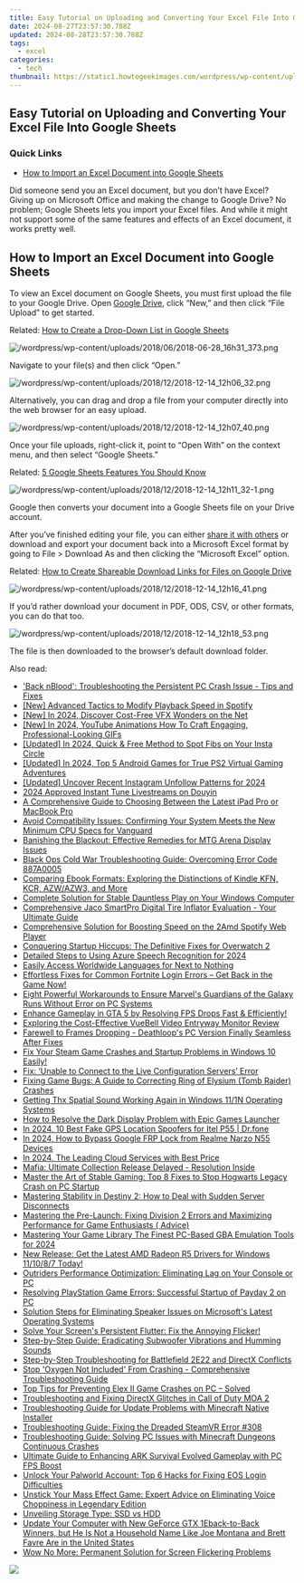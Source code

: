 ```yaml
---
title: Easy Tutorial on Uploading and Converting Your Excel File Into Google Sheets
date: 2024-08-27T23:57:30.788Z
updated: 2024-08-28T23:57:30.788Z
tags:
  - excel
categories:
  - tech
thumbnail: https://static1.howtogeekimages.com/wordpress/wp-content/uploads/2018/11/SheetsHeader.png
---
```


## Easy Tutorial on Uploading and Converting Your Excel File Into Google Sheets

### Quick Links

* [How to Import an Excel Document into Google Sheets](https://phone-solutions.techidaily.com/5-ways-to-restart-tecno-spark-10c-without-power-button-drfone-by-drfone-reset-android-reset-android/)

 Did someone send you an Excel document, but you don’t have Excel? Giving up on Microsoft Office and making the change to Google Drive? No problem; Google Sheets lets you import your Excel files. And while it might not support some of the same features and effects of an Excel document, it works pretty well.

##  How to Import an Excel Document into Google Sheets

 To view an Excel document on Google Sheets, you must first upload the file to your Google Drive. Open [Google Drive](https://drive.google.com/drive/my-drive), click “New,” and then click “File Upload” to get started.

Related: [How to Create a Drop-Down List in Google Sheets](https://buynow-reviews.techidaily.com/the-ultimate-guide-to-asus-chromebook-c202sa-top-pick-for-students-and-kids/) 

![/wordpress/wp-content/uploads/2018/06/2018-06-28_16h31_373.png](https://static1.howtogeekimages.com/wordpress/wp-content/uploads/2018/06/2018-06-28_16h31_373.png) 

 Navigate to your file(s) and then click “Open.”

![/wordpress/wp-content/uploads/2018/12/2018-12-14_12h06_32.png](https://static1.howtogeekimages.com/wordpress/wp-content/uploads/2018/12/2018-12-14_12h06_32.png) 

 Alternatively, you can drag and drop a file from your computer directly into the web browser for an easy upload.

![/wordpress/wp-content/uploads/2018/12/2018-12-14_12h07_40.png](https://static1.howtogeekimages.com/wordpress/wp-content/uploads/2018/12/2018-12-14_12h07_40.png) 

 Once your file uploads, right-click it, point to “Open With” on the context menu, and then select “Google Sheets.”

Related: [5 Google Sheets Features You Should Know](https://fox-boxes.techidaily.com/updated-psd-mastery-journey-unlimited-complimentary-texts/) 

![/wordpress/wp-content/uploads/2018/12/2018-12-14_12h11_32-1.png](https://static1.howtogeekimages.com/wordpress/wp-content/uploads/2018/12/2018-12-14_12h11_32-1.png) 

 Google then converts your document into a Google Sheets file on your Drive account.

 After you’ve finished editing your file, you can either [share it with others](https://screen-sharing-recording.techidaily.com/new-2024-approved-capture-and-share-the-world-in-high-definition-with-mi-11s-screenshot-capabilities/) or download and export your document back into a Microsoft Excel format by going to File > Download As and then clicking the “Microsoft Excel” option.

Related: [How to Create Shareable Download Links for Files on Google Drive](https://screen-sharing-recording.techidaily.com/new-2024-approved-capture-and-share-the-world-in-high-definition-with-mi-11s-screenshot-capabilities/) 

![/wordpress/wp-content/uploads/2018/12/2018-12-14_12h16_41.png](https://static1.howtogeekimages.com/wordpress/wp-content/uploads/2018/12/2018-12-14_12h16_41.png) 

 If you’d rather download your document in PDF, ODS, CSV, or other formats, you can do that too.

![/wordpress/wp-content/uploads/2018/12/2018-12-14_12h18_53.png](https://static1.howtogeekimages.com/wordpress/wp-content/uploads/2018/12/2018-12-14_12h18_53.png) 

 The file is then downloaded to the browser’s default download folder.

<ins class="adsbygoogle"
     style="display:block"
     data-ad-format="autorelaxed"
     data-ad-client="ca-pub-7571918770474297"
     data-ad-slot="1223367746"></ins>



<ins class="adsbygoogle"
     style="display:block"
     data-ad-client="ca-pub-7571918770474297"
     data-ad-slot="8358498916"
     data-ad-format="auto"
     data-full-width-responsive="true"></ins>

<span class="atpl-alsoreadstyle">Also read:</span>
<div><ul>
<li><a href="https://win-answers.techidaily.com/back-nblood-troubleshooting-the-persistent-pc-crash-issue-tips-and-fixes/"><u>'Back nBlood': Troubleshooting the Persistent PC Crash Issue - Tips and Fixes</u></a></li>
<li><a href="https://extra-information.techidaily.com/new-advanced-tactics-to-modify-playback-speed-in-spotify/"><u>[New] Advanced Tactics to Modify Playback Speed in Spotify</u></a></li>
<li><a href="https://fox-hovers.techidaily.com/new-in-2024-discover-cost-free-vfx-wonders-on-the-net/"><u>[New] In 2024, Discover Cost-Free VFX Wonders on the Net</u></a></li>
<li><a href="https://youtube-docs.techidaily.com/n-2024-youtube-animations-how-to-craft-engaging-professional-looking-gifs/"><u>[New] In 2024, YouTube Animations  How To Craft Engaging, Professional-Looking GIFs</u></a></li>
<li><a href="https://instagram-videos.techidaily.com/updated-in-2024-quick-and-free-method-to-spot-fibs-on-your-insta-circle/"><u>[Updated] In 2024, Quick & Free Method to Spot Fibs on Your Insta Circle</u></a></li>
<li><a href="https://digital-screen-recording.techidaily.com/updated-in-2024-top-5-android-games-for-true-ps2-virtual-gaming-adventures/"><u>[Updated] In 2024, Top 5 Android Games for True PS2 Virtual Gaming Adventures</u></a></li>
<li><a href="https://instagram-videos.techidaily.com/updated-uncover-recent-instagram-unfollow-patterns-for-2024/"><u>[Updated] Uncover Recent Instagram Unfollow Patterns for 2024</u></a></li>
<li><a href="https://tiktok-clips.techidaily.com/2024-approved-instant-tune-livestreams-on-douyin/"><u>2024 Approved  Instant Tune Livestreams on Douyin</u></a></li>
<li><a href="https://buynow-reviews.techidaily.com/a-comprehensive-guide-to-choosing-between-the-latest-ipad-pro-or-macbook-pro/"><u>A Comprehensive Guide to Choosing Between the Latest iPad Pro or MacBook Pro</u></a></li>
<li><a href="https://win-answers.techidaily.com/avoid-compatibility-issues-confirming-your-system-meets-the-new-minimum-cpu-specs-for-vanguard/"><u>Avoid Compatibility Issues: Confirming Your System Meets the New Minimum CPU Specs for Vanguard</u></a></li>
<li><a href="https://win-answers.techidaily.com/banishing-the-blackout-effective-remedies-for-mtg-arena-display-issues/"><u>Banishing the Blackout: Effective Remedies for MTG Arena Display Issues</u></a></li>
<li><a href="https://win-answers.techidaily.com/black-ops-cold-war-troubleshooting-guide-overcoming-error-code-887a0005/"><u>Black Ops Cold War Troubleshooting Guide: Overcoming Error Code 887A0005</u></a></li>
<li><a href="https://tech-revival.techidaily.com/comparing-ebook-formats-exploring-the-distinctions-of-kindle-kfn-kcr-azwazw3-and-more/"><u>Comparing Ebook Formats: Exploring the Distinctions of Kindle KFN, KCR, AZW/AZW3, and More</u></a></li>
<li><a href="https://win-answers.techidaily.com/complete-solution-for-stable-dauntless-play-on-your-windows-computer/"><u>Complete Solution for Stable Dauntless Play on Your Windows Computer</u></a></li>
<li><a href="https://buynow-reviews.techidaily.com/comprehensive-jaco-smartpro-digital-tire-inflator-evaluation-your-ultimate-guide/"><u>Comprehensive Jaco SmartPro Digital Tire Inflator Evaluation - Your Ultimate Guide</u></a></li>
<li><a href="https://win-answers.techidaily.com/comprehensive-solution-for-boosting-speed-on-the-2amd-spotify-web-player/"><u>Comprehensive Solution for Boosting Speed on the 2Amd Spotify Web Player</u></a></li>
<li><a href="https://win-answers.techidaily.com/conquering-startup-hiccups-the-definitive-fixes-for-overwatch-2/"><u>Conquering Startup Hiccups: The Definitive Fixes for Overwatch 2</u></a></li>
<li><a href="https://fox-access.techidaily.com/detailed-steps-to-using-azure-speech-recognition-for-2024/"><u>Detailed Steps to Using Azure Speech Recognition for 2024</u></a></li>
<li><a href="https://mondly-stories.techidaily.com/easily-access-worldwide-languages-for-next-to-nothing/"><u>Easily Access Worldwide Languages for Next to Nothing</u></a></li>
<li><a href="https://win-answers.techidaily.com/effortless-fixes-for-common-fortnite-login-errors-get-back-in-the-game-now/"><u>Effortless Fixes for Common Fortnite Login Errors – Get Back in the Game Now!</u></a></li>
<li><a href="https://win-answers.techidaily.com/eight-powerful-workarounds-to-ensure-marvels-guardians-of-the-galaxy-runs-without-error-on-pc-systems/"><u>Eight Powerful Workarounds to Ensure Marvel's Guardians of the Galaxy Runs Without Error on PC Systems</u></a></li>
<li><a href="https://win-answers.techidaily.com/1722990700670-enhance-gameplay-in-gta-5-by-resolving-fps-drops-fast-and-efficiently/"><u>Enhance Gameplay in GTA 5 by Resolving FPS Drops Fast & Efficiently!</u></a></li>
<li><a href="https://buynow-reviews.techidaily.com/exploring-the-cost-effective-vuebell-video-entryway-monitor-review/"><u>Exploring the Cost-Effective VueBell Video Entryway Monitor Review</u></a></li>
<li><a href="https://win-answers.techidaily.com/farewell-to-frames-dropping-deathloops-pc-version-finally-seamless-after-fixes/"><u>Farewell to Frames Dropping - Deathloop's PC Version Finally Seamless After Fixes</u></a></li>
<li><a href="https://win-answers.techidaily.com/fix-your-steam-game-crashes-and-startup-problems-in-windows-10-easily/"><u>Fix Your Steam Game Crashes and Startup Problems in Windows 10 Easily!</u></a></li>
<li><a href="https://win-answers.techidaily.com/1723010281172-fix-unable-to-connect-to-the-live-configuration-servers-error/"><u>Fix: ‘Unable to Connect to the Live Configuration Servers’ Error</u></a></li>
<li><a href="https://win-answers.techidaily.com/fixing-game-bugs-a-guide-to-correcting-ring-of-elysium-tomb-raider-crashes/"><u>Fixing Game Bugs: A Guide to Correcting Ring of Elysium (Tomb Raider) Crashes</u></a></li>
<li><a href="https://win-answers.techidaily.com/getting-thx-spatial-sound-working-again-in-windows-111n-operating-systems/"><u>Getting Thx Spatial Sound Working Again in Windows 11/1N Operating Systems</u></a></li>
<li><a href="https://win-answers.techidaily.com/how-to-resolve-the-dark-display-problem-with-epic-games-launcher/"><u>How to Resolve the Dark Display Problem with Epic Games Launcher</u></a></li>
<li><a href="https://fake-location.techidaily.com/in-2024-10-best-fake-gps-location-spoofers-for-itel-p55-drfone-by-drfone-virtual-android/"><u>In 2024, 10 Best Fake GPS Location Spoofers for Itel P55 | Dr.fone</u></a></li>
<li><a href="https://android-frp.techidaily.com/in-2024-how-to-bypass-google-frp-lock-from-realme-narzo-n55-devices-by-drfone-android/"><u>In 2024, How to Bypass Google FRP Lock from Realme Narzo N55 Devices</u></a></li>
<li><a href="https://some-approaches.techidaily.com/in-2024-the-leading-cloud-services-with-best-price/"><u>In 2024, The Leading Cloud Services with Best Price</u></a></li>
<li><a href="https://win-answers.techidaily.com/mafia-ultimate-collection-release-delayed-resolution-inside/"><u>Mafia: Ultimate Collection Release Delayed - Resolution Inside</u></a></li>
<li><a href="https://win-answers.techidaily.com/master-the-art-of-stable-gaming-top-8-fixes-to-stop-hogwarts-legacy-crash-on-pc-startup/"><u>Master the Art of Stable Gaming: Top 8 Fixes to Stop Hogwarts Legacy Crash on PC Startup</u></a></li>
<li><a href="https://win-answers.techidaily.com/mastering-stability-in-destiny-2-how-to-deal-with-sudden-server-disconnects/"><u>Mastering Stability in Destiny 2: How to Deal with Sudden Server Disconnects</u></a></li>
<li><a href="https://win-answers.techidaily.com/mastering-the-pre-launch-fixing-division-2-errors-and-maximizing-performance-for-game-enthusiasts-advice/"><u>Mastering the Pre-Launch: Fixing Division 2 Errors and Maximizing Performance for Game Enthusiasts ( Advice)</u></a></li>
<li><a href="https://desktop-recording.techidaily.com/mastering-your-game-library-the-finest-pc-based-gba-emulation-tools-for-2024/"><u>Mastering Your Game Library  The Finest PC-Based GBA Emulation Tools for 2024</u></a></li>
<li><a href="https://driver-download.techidaily.com/new-release-get-the-latest-amd-radeon-r5-drivers-for-windows-111087-today/"><u>New Release: Get the Latest AMD Radeon R5 Drivers for Windows 11/10/8/7 Today!</u></a></li>
<li><a href="https://win-answers.techidaily.com/outriders-performance-optimization-eliminating-lag-on-your-console-or-pc/"><u>Outriders Performance Optimization: Eliminating Lag on Your Console or PC</u></a></li>
<li><a href="https://win-answers.techidaily.com/resolving-playstation-game-errors-successful-startup-of-payday-2-on-pc/"><u>Resolving PlayStation Game Errors: Successful Startup of Payday 2 on PC</u></a></li>
<li><a href="https://sound-issues.techidaily.com/solution-steps-for-eliminating-speaker-issues-on-microsofts-latest-operating-systems/"><u>Solution Steps for Eliminating Speaker Issues on Microsoft's Latest Operating Systems</u></a></li>
<li><a href="https://win-answers.techidaily.com/1722988665527-solve-your-screens-persistent-flutter-fix-the-annoying-flicker/"><u>Solve Your Screen's Persistent Flutter: Fix the Annoying Flicker!</u></a></li>
<li><a href="https://tech-recovery.techidaily.com/step-by-step-guide-eradicating-subwoofer-vibrations-and-humming-sounds/"><u>Step-by-Step Guide: Eradicating Subwoofer Vibrations and Humming Sounds</u></a></li>
<li><a href="https://win-answers.techidaily.com/step-by-step-troubleshooting-for-battlefield-2e22-and-directx-conflicts/"><u>Step-by-Step Troubleshooting for Battlefield 2E22 and DirectX Conflicts</u></a></li>
<li><a href="https://win-answers.techidaily.com/stop-oxygen-not-included-from-crashing-comprehensive-troubleshooting-guide/"><u>Stop 'Oxygen Not Included' From Crashing - Comprehensive Troubleshooting Guide</u></a></li>
<li><a href="https://win-answers.techidaily.com/top-tips-for-preventing-elex-ii-game-crashes-on-pc-solved/"><u>Top Tips for Preventing Elex II Game Crashes on PC – Solved</u></a></li>
<li><a href="https://win-answers.techidaily.com/troubleshooting-and-fixing-directx-glitches-in-call-of-duty-moa-2/"><u>Troubleshooting and Fixing DirectX Glitches in Call of Duty MOA 2</u></a></li>
<li><a href="https://win-answers.techidaily.com/troubleshooting-guide-for-update-problems-with-minecraft-native-installer/"><u>Troubleshooting Guide for Update Problems with Minecraft Native Installer</u></a></li>
<li><a href="https://win-answers.techidaily.com/troubleshooting-guide-fixing-the-dreaded-steamvr-error-308/"><u>Troubleshooting Guide: Fixing the Dreaded SteamVR Error #308</u></a></li>
<li><a href="https://win-answers.techidaily.com/troubleshooting-guide-solving-pc-issues-with-minecraft-dungeons-continuous-crashes/"><u>Troubleshooting Guide: Solving PC Issues with Minecraft Dungeons Continuous Crashes</u></a></li>
<li><a href="https://win-answers.techidaily.com/ultimate-guide-to-enhancing-ark-survival-evolved-gameplay-with-pc-fps-boost/"><u>Ultimate Guide to Enhancing ARK Survival Evolved Gameplay with PC FPS Boost</u></a></li>
<li><a href="https://win-answers.techidaily.com/unlock-your-palworld-account-top-6-hacks-for-fixing-eos-login-difficulties/"><u>Unlock Your Palworld Account: Top 6 Hacks for Fixing EOS Login Difficulties</u></a></li>
<li><a href="https://win-answers.techidaily.com/unstick-your-mass-effect-game-expert-advice-on-eliminating-voice-choppiness-in-legendary-edition/"><u>Unstick Your Mass Effect Game: Expert Advice on Eliminating Voice Choppiness in Legendary Edition</u></a></li>
<li><a href="https://windows11.techidaily.com/unveiling-storage-type-ssd-vs-hdd/"><u>Unveiling Storage Type: SSD vs HDD</u></a></li>
<li><a href="https://win-amazing.techidaily.com/1722975150636-update-your-computer-with-new-geforce-gtx-1eback-to-back-winners-but-he-is-not-a-household-name-like-joe-montana-and-brett-favre-are-in-the-united-states/"><u>Update Your Computer with New GeForce GTX 1Eback-to-Back Winners, but He Is Not a Household Name Like Joe Montana and Brett Favre Are in the United States</u></a></li>
<li><a href="https://win-answers.techidaily.com/wow-no-more-permanent-solution-for-screen-flickering-problems/"><u>Wow No More: Permanent Solution for Screen Flickering Problems</u></a></li>
</ul></div>

<!-- affiliate ads begin -->
<a href="https://secure.2checkout.com/order/checkout.php?PRODS=4940312&QTY=1&AFFILIATE=108875&CART=1"><img src="https://secure.avangate.com/images/merchant/333ac5d90817d69113471fbb6e531bee/sps-partnership-728x90eng.png" border="0"></a>
<!-- affiliate ads end -->